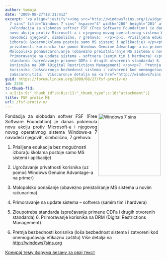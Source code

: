 ```yaml
---
author: tomaja
date: "2009-08-27T18:31:41Z"
excerpt: '<p align="justify"><img src="http://windows7sins.org/i/widget.png" alt="Windows
  7 sins" title="Windows 7 sins" hspace="4" width="200" height="201" align="right"
  />Fondacija za slobodan softver FSF (Free Software Foundation) je danas pokrenula
  novu akciju protiv Microsoft-a i njegovog novog operativnog sistema Windows-a 7
  navodeći njegovih, simbolično, 7 grehova:  </p><p>1. Prisiljena edukacija bez mogućnosti
  izbora(u &scaron;kolama postoje samo MS sistemi i aplikacije) </p><p>2. Ugrožavanje
  privatnosti korisnika (uz pomoć Windows Genuine Advantage-a na primer) </p><p>3.
  Molopolsko pona&scaron;anje (obavezno preistaliranje MS sistema u novim računarima)</p><p>4.
  Primoravanje na update sistema - softvera (samim tim i hardvera) </p><p>5. Zloupotreba
  standarda (sprečavanje primene ODFa i drugih otvorenih standarda) 6. Primoravanje
  korisnika na DRM (Digital Restrictions Management) </p><p>7. Pretnja bezbednosti
  korisnika (lo&scaron;a bezbednost sistema i zatvoreni kod onemogućavaju efikaznu
  za&scaron;titu)  Vi&scaron;e detalja na <a href="http://windows7sins.org">http://windows7sins.org</a>   </p>'
guid: https://forum.linuxo.org/2009/08/27/fsf-protiv-m/
id: 2296
tc-thumb-fld:
- a:2:{s:9:"_thumb_id";b:0;s:11:"_thumb_type";s:10:"attachment";}
title: FSF protiv M$
url: /fsf-protiv-m/
---
```

<p align="justify">
  <img src="http://windows7sins.org/i/widget.png" alt="Windows 7 sins" title="Windows 7 sins" hspace="4" width="200" height="201" align="right" />Fondacija za slobodan softver FSF (Free Software Foundation) je danas pokrenula novu akciju protiv Microsoft-a i njegovog novog operativnog sistema Windows-a 7 navodeći njegovih, simbolično, 7 grehova:
</p>

1. Prisiljena edukacija bez mogućnosti izbora(u &scaron;kolama postoje samo MS sistemi i aplikacije) 

2. Ugrožavanje privatnosti korisnika (uz pomoć Windows Genuine Advantage-a na primer) 

3. Molopolsko pona&scaron;anje (obavezno preistaliranje MS sistema u novim računarima)

4. Primoravanje na update sistema &#8211; softvera (samim tim i hardvera) 

5. Zloupotreba standarda (sprečavanje primene ODFa i drugih otvorenih standarda) 6. Primoravanje korisnika na DRM (Digital Restrictions Management) 

7. Pretnja bezbednosti korisnika (lo&scaron;a bezbednost sistema i zatvoreni kod onemogućavaju efikaznu za&scaron;titu) Vi&scaron;e detalja na <http://windows7sins.org> 

<!--break-->

[Креирај тему форума везану за овај текст](https://linuxo.org/nova-tema-na-forumu/?se_pid=2296)